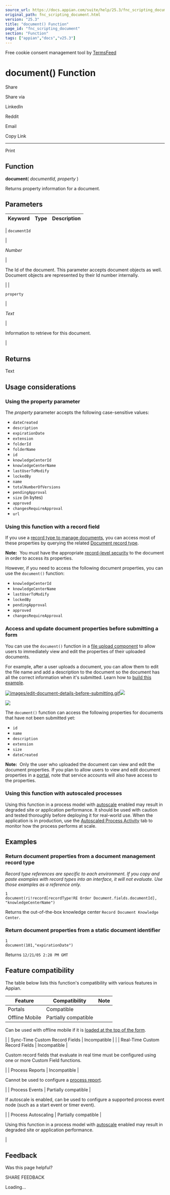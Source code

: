 ```yaml
---
source_url: https://docs.appian.com/suite/help/25.3/fnc_scripting_document.html
original_path: fnc_scripting_document.html
version: "25.3"
title: "document() Function"
page_id: "fnc_scripting_document"
section: "Function"
tags: ["appian","docs","v25.3"]
---
```



Free cookie consent management tool by [TermsFeed](https://www.termsfeed.com/)

# document() Function

Share

Share via

LinkedIn

Reddit

Email

Copy Link

* * *

Print

## Function

**document**( _documentId, property_ )

Returns property information for a document.

## Parameters

| Keyword | Type | Description |
| --- | --- | --- |
|
`documentId`

 |

_Number_

 |

The Id of the document. This parameter accepts document objects as well. Document objects are represented by their Id number internally.

 |
|

`property`

 |

_Text_

 |

Information to retrieve for this document.

 |

## Returns

Text

## Usage considerations

### Using the property parameter

The _property_ parameter accepts the following case-sensitive values:

-   `dateCreated`
-   `description`
-   `expirationDate`
-   `extension`
-   `folderId`
-   `folderName`
-   `id`
-   `knowledgeCenterId`
-   `knowledgeCenterName`
-   `lastUserToModify`
-   `lockedBy`
-   `name`
-   `totalNumberOfVersions`
-   `pendingApproval`
-   `size` (in bytes)
-   `approved`
-   `changesRequireApproval`
-   `url`

### Using this function with a record field

If you use a [record type to manage documents](manage-docs-with-records.html), you can access most of these properties by querying the related [Document record type](document-record-type.html).

**Note:**  You must have the appropriate [record-level security](record-level-security.html) to the document in order to access its properties.

However, if you need to access the following document properties, you can use the `document()` function:

-   `knowledgeCenterId`
-   `knowledgeCenterName`
-   `lastUserToModify`
-   `lockedBy`
-   `pendingApproval`
-   `approved`
-   `changesRequireApproval`

### Access and update document properties before submitting a form

You can use the `document()` function in a [file upload component](File_Upload_Component.html) to allow users to immediately view and edit the properties of their uploaded documents.

For example, after a user uploads a document, you can allow them to edit the file name and add a description to the document so the document has all the correct information when it's submitted. Learn how to [build this example](File_Upload_Component.html#file-upload-in-a-start-form-or-task).

[![images/edit-document-details-before-submitting.gif](images/edit-document-details-before-submitting.gif)![](/suite/help/25.3/images/rn/zoom_magnify_center.png)](#img39)

[![](images/edit-document-details-before-submitting.gif)](#_)

The `document()` function can access the following properties for documents that have not been submitted yet:

-   `id`
-   `name`
-   `description`
-   `extension`
-   `size`
-   `dateCreated`

**Note:**  Only the user who uploaded the document can view and edit the document properties. If you plan to allow users to view and edit document properties in a [portal](portals-service-accounts.html), note that service accounts will also have access to the properties.

### Using this function with autoscaled processes

Using this function in a process model with [autoscale](autoscale-processes.html) enabled may result in degraded site or application performance. It should be used with caution and tested thoroughly before deploying it for real-world use. When the application is in production, use the [Autoscaled Process Activity](monitoring-autoscaled-processes.html) tab to monitor how the process performs at scale.

## Examples

### Return document properties from a document management record type

_Record type references are specific to each environment. If you copy and paste examples with record types into an interface, it will not evaluate. Use those examples as a reference only._

```
1
document(ri!record[recordType!RE Order Document.fields.documentId], "knowledgeCenterName")
```

Returns the out-of-the-box knowledge center `Record Document Knowledge Center`.

### Return document properties from a static document identifier

```
1
document(101,"expirationDate")
```

Returns `12/21/05 2:28 PM GMT`

## Feature compatibility

The table below lists this function's compatibility with various features in Appian.

| Feature | Compatibility | Note |
| --- | --- | --- |
| Portals | Compatible |  |
| Offline Mobile | Partially compatible |
Can be used with offline mobile if it is [loaded at the top of the form](offline-mobile-design-best-practices.html#working-with-partially-compatible-functions).

 |
| Sync-Time Custom Record Fields | Incompatible |  |
| Real-Time Custom Record Fields | Incompatible |

Custom record fields that evaluate in real time must be configured using one or more Custom Field functions.

 |
| Process Reports | Incompatible |

Cannot be used to configure a [process report](Process_Reports.html).

 |
| Process Events | Partially compatible |

If autoscale is enabled, can be used to configure a supported process event node (such as a start event or timer event).

 |
| Process Autoscaling | Partially compatible |

Using this function in a process model with [autoscale](autoscale-processes.html) enabled may result in degraded site or application performance.

 |

## Feedback

Was this page helpful?

SHARE FEEDBACK

Loading...